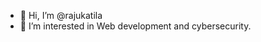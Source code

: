 - 👋 Hi, I’m @rajukatila
- 👀 I’m interested in Web development and cybersecurity.

<!---
rajukatila/rajukatila is a ✨ special ✨ repository because its `README.md` (this file) appears on your GitHub profile.
You can click the Preview link to take a look at your changes.
--->
